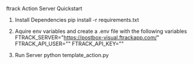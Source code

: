 ftrack Action Server Quickstart

1. Install Dependencies
pip install -r requirements.txt

3. Aquire env variables and create a .env file with the following variables
FTRACK_SERVER="https://postbox-visual.ftrackapp.com/"
FTRACK_API_USER=""
FTRACK_API_KEY=""

2. Run Server
python template_action.py